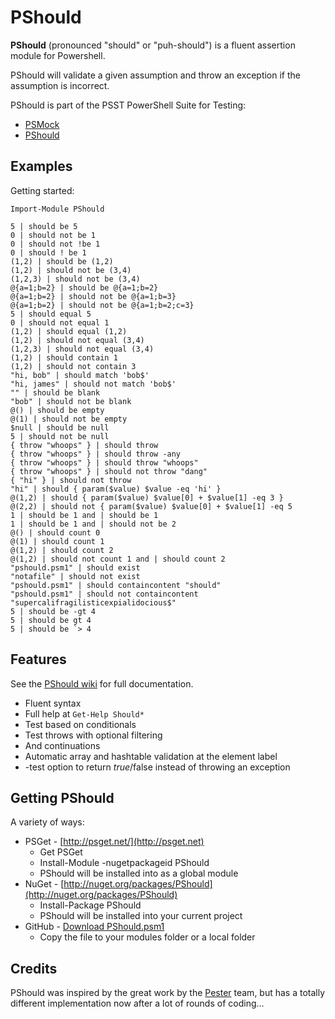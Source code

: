 # PShould #

**PShould** (pronounced "should" or "puh-should") is a fluent assertion module for Powershell.

PShould will validate a given assumption and throw an exception if the assumption is incorrect.

PShould is part of the PSST PowerShell Suite for Testing:

* [PSMock](https://github.com/jonwagner/PSMock)
* [PShould](https://github.com/jonwagner/PShould)

## Examples ##

Getting started:

	Import-Module PShould

	5 | should be 5
	0 | should not be 1
	0 | should not !be 1
	0 | should ! be 1
	(1,2) | should be (1,2)
	(1,2) | should not be (3,4)
	(1,2,3) | should not be (3,4)
	@{a=1;b=2} | should be @{a=1;b=2}
	@{a=1;b=2} | should not be @{a=1;b=3}
	@{a=1;b=2} | should not be @{a=1;b=2;c=3}
	5 | should equal 5
	0 | should not equal 1
	(1,2) | should equal (1,2)
	(1,2) | should not equal (3,4)
	(1,2,3) | should not equal (3,4)
	(1,2) | should contain 1
	(1,2) | should not contain 3
	"hi, bob" | should match 'bob$'
	"hi, james" | should not match 'bob$'
	"" | should be blank
	"bob" | should not be blank
	@() | should be empty
	@(1) | should not be empty
	$null | should be null
	5 | should not be null
	{ throw "whoops" } | should throw
	{ throw "whoops" } | should throw -any
	{ throw "whoops" } | should throw "whoops"
	{ throw "whoops" } | should not throw "dang"
	{ "hi" } | should not throw
	"hi" | should { param($value) $value -eq 'hi' }
	@(1,2) | should { param($value) $value[0] + $value[1] -eq 3 }
	@(2,2) | should not { param($value) $value[0] + $value[1] -eq 5 
	1 | should be 1 and | should be 1
	1 | should be 1 and | should not be 2
	@() | should count 0
	@(1) | should count 1
	@(1,2) | should count 2
	@(1,2) | should not count 1 and | should count 2
	"pshould.psm1" | should exist
	"notafile" | should not exist
	"pshould.psm1" | should containcontent "should"
	"pshould.psm1" | should not containcontent "supercalifragilisticexpialidocious$"
	5 | should be -gt 4
	5 | should be gt 4
	5 | should be `> 4

## Features ##

See the [PShould wiki](https://github.com/jonwagner/PShould/wiki) for full documentation.

* Fluent syntax
* Full help at `Get-Help Should*`
* Test based on conditionals
* Test throws with optional filtering
* And continuations
* Automatic array and hashtable validation at the element label
* -test option to return $true/$false instead of throwing an exception

## Getting PShould ##

A variety of ways:

- PSGet - [http://psget.net/](http://psget.net)
	- Get PSGet
	- Install-Module -nugetpackageid PShould
	- PShould will be installed into as a global module
- NuGet - [http://nuget.org/packages/PShould](http://nuget.org/packages/PShould)
	- Install-Package PShould
	- PShould will be installed into your current project
- GitHub - [Download PShould.psm1](https://github.com/jonwagner/PShould/tree/master/PShould.psm1)
	- Copy the file to your modules folder or a local folder

## Credits ##

PShould was inspired by the great work by the [Pester](https://github.com/pester/Pester) team, but has a totally different implementation now after a lot of rounds of coding...

